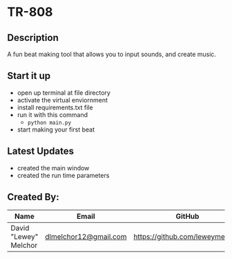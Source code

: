 # TR-808

## Description
A fun beat making tool that allows you to input sounds, and create music.

## Start it up
- open up terminal at file directory
- activate the virtual enviornment
- install requirements.txt file
- run it with this command
    - `python main.py`
- start making your first beat

## Latest Updates
- created the main window
- created the run time parameters

## Created By:
|Name|Email|GitHub|
|----|-----|-------|
|David "Lewey" Melchor|dlmelchor12@gmail.com|https://github.com/leweymelchor|
